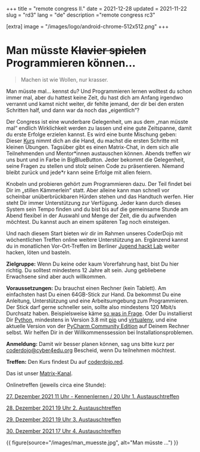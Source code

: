 +++
title = "remote congress II."
date = 2021-12-28
updated = 2021-11-22
slug = "rd3"
lang = "de"
description ="remote congress rc3"

[extra]
image = "/images/logo/android-chrome-512x512.png"
+++

# Man müsste ~~Klavier spielen~~ Programmieren können...

> Machen ist wie Wollen, nur krasser.

Man müsste mal... kennst du? Und Programmieren lernen wolltest du schon immer
mal, aber du hattest keine Zeit, du hast dich am Anfang irgendwo verrannt und
kamst nicht weiter, dir fehlte jemand, der dir bei den ersten Schritten half,
und dann war da noch das „eigentlich”?

Der Congress ist eine wunderbare Gelegenheit, um aus dem „man müsste mal“
endlich Wirklichkeit werden zu lassen und eine gute Zeitspanne, damit du erste
Erfolge erzielen kannst. Es wird eine bunte Mischung geben: Dieser
[Kurs](https://coderdojo.red) nimmt dich an die Hand, du machst die ersten
Schritte mit kleinen Übungen. Tagsüber gibt es einen Matrix-Chat, in dem sich
alle Teilnehmenden und Mentor\*innen austauschen können. Abends treffen wir uns
bunt und in Farbe in BigBlueButton. Jeder bekommt die Gelegenheit, seine Fragen
zu stellen und stolz seinen Code zu präsentieren. Niemand bleibt zurück und
jede\*r kann seine Erfolge mit allen feiern.

Knobeln und probieren gehört zum Programmieren dazu. Der Teil findet bei Dir im
„stillen Kämmerlein“ statt. Aber alleine kann man schnell vor scheinbar
unüberbrückbaren Hürden stehen und das Handtuch werfen. Hier steht Dir immer
Unterstützung zur Verfügung. Jeder kann durch dieses System sein Tempo finden
und du bist bis auf die gemeinsame Stunde am Abend flexibel in der Auswahl und
Menge der Zeit, die du aufwenden möchtest. Du kannst auch an einem späteren Tag
noch einsteigen.

Und nach diesem Start bieten wir dir im Rahmen unseres CoderDojo mit
wöchentlichen Treffen online weitere Unterstützung an. Ergänzend kannst du in
monatlichen Vor-Ort-Treffen im Berliner
[Jugend hackt Lab](https://jugendhackt.org/lab/berlin/) weiter hacken, löten und
basteln.

**Zielgruppe:** Wenn Du keine oder kaum Vorerfahrung hast, bist Du hier richtig.
Du solltest mindestens 12 Jahre alt sein. Jung gebliebene Erwachsene sind aber
auch willkommen.

**Voraussetzungen:** Du brauchst einen Rechner (kein Tablett). Am einfachsten
hast Du einen 64GB-Stick zur Hand. Da bekommst Du eine Anleitung, Unterstützung
und eine Arbeitsumgebung zum Programmieren. Der Stick darf gerne schneller sein,
sollte also mindestens 120 Mbit/s Durchsatz haben. Beispielsweise käme
[so was in Frage](https://www.reichelt.de/de/de/usb-stick-usb-3-2-gen1-64gb-cruzer-extreme-go-sdcz810-064g-g46-p298210.html?utm_source=Preisvergleich_&utm_medium=CPC&utm_campaign=Preisvergleich_&utm_source=psuma&utm_medium=Schottenland.de&PROVID=16&&r=1).
Oder Du installierst Dir [Python](https://www.python.org/downloads/), mindestens
in Version 3.8 mit [pip](https://geekflare.com/de/python-pip-installation/) und
[virtualenv](https://virtualenv.pypa.io/en/latest/installation.html), und eine
aktuelle Version von der
[PyCharm Community Edition](https://www.jetbrains.com/de-de/pycharm/download/#section=linux)
auf Deinem Rechner selbst. Wir helfen Dir in der Willkommenssession bei
Installationsproblemen.

**Anmeldung:** Damit wir besser planen können, sag uns bitte kurz per
coderdojo@cyber4edu.org Bescheid, wenn Du teilnehmen möchtest.

**Treffen:** Den Kurs findest Du auf [coderdojo.red](https://coderdojo.red).

Das ist unser [Matrix-Kanal](https://matrix.to/#/#coderdojo:chat.cyber4edu.org).

Onlinetreffen (jeweils circa eine Stunde):

[27. Dezember 2021 11 Uhr - Kennenlernen / 20 Uhr 1. Austauschtreffen](<(https://https://bbb.cyber4edu.org/b/der-0rc-8x7-4re)>)

[28. Dezember 2021 19 Uhr 2. Austauschtreffen](<(https://https://bbb.cyber4edu.org/b/der-0rc-8x7-4re)>)

[29. Dezember 2021 19 Uhr 3. Austauschtreffen](<(https://https://bbb.cyber4edu.org/b/der-0rc-8x7-4re)>)

[30. Dezember 2021 17 Uhr 4. Austauschtreffen](<(https://https://bbb.cyber4edu.org/b/der-0rc-8x7-4re)>)

{{ figure(source="/images/man_muesste.jpg", alt="Man müsste …") }}
